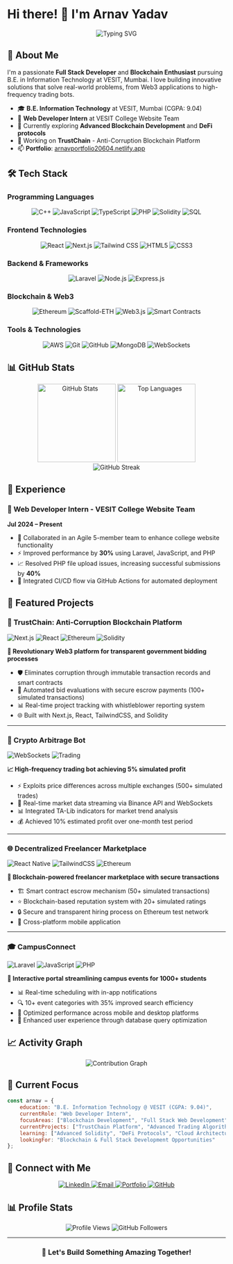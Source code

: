 # Hi there! 👋 I'm Arnav Yadav

<div align="center">
  <img src="https://readme-typing-svg.demolab.com?font=Fira+Code&size=30&duration=3000&pause=1000&color=36BCF7&center=true&vCenter=true&width=700&lines=Full+Stack+Web+Developer;Blockchain+Enthusiast;B.E.+Information+Technology;Problem+Solver;Always+Learning!" alt="Typing SVG" />
</div>

## 🚀 About Me

I'm a passionate **Full Stack Developer** and **Blockchain Enthusiast** pursuing B.E. in Information Technology at VESIT, Mumbai. I love building innovative solutions that solve real-world problems, from Web3 applications to high-frequency trading bots.

- 🎓 **B.E. Information Technology** at VESIT, Mumbai (CGPA: 9.04)
- 💼 **Web Developer Intern** at VESIT College Website Team
- 🌱 Currently exploring **Advanced Blockchain Development** and **DeFi protocols**
- 🔭 Working on **TrustChain** - Anti-Corruption Blockchain Platform
- 📫 **Portfolio**: [arnavportfolio20604.netlify.app](https://arnavportfolio20604.netlify.app/)
  

## 🛠️ Tech Stack

### Programming Languages
<div align="center">
  <img src="https://img.shields.io/badge/C++-00599C?style=for-the-badge&logo=c%2B%2B&logoColor=white" alt="C++" />
  <img src="https://img.shields.io/badge/JavaScript-F7DF1E?style=for-the-badge&logo=javascript&logoColor=black" alt="JavaScript" />
  <img src="https://img.shields.io/badge/TypeScript-007ACC?style=for-the-badge&logo=typescript&logoColor=white" alt="TypeScript" />

  <img src="https://img.shields.io/badge/PHP-777BB4?style=for-the-badge&logo=php&logoColor=white" alt="PHP" />
  <img src="https://img.shields.io/badge/Solidity-363636?style=for-the-badge&logo=solidity&logoColor=white" alt="Solidity" />
  <img src="https://img.shields.io/badge/SQL-4479A1?style=for-the-badge&logo=postgresql&logoColor=white" alt="SQL" />
</div>

### Frontend Technologies
<div align="center">
  <img src="https://img.shields.io/badge/React-20232A?style=for-the-badge&logo=react&logoColor=61DAFB" alt="React" />
  <img src="https://img.shields.io/badge/Next.js-000000?style=for-the-badge&logo=nextdotjs&logoColor=white" alt="Next.js" />
  <img src="https://img.shields.io/badge/Tailwind_CSS-38B2AC?style=for-the-badge&logo=tailwind-css&logoColor=white" alt="Tailwind CSS" />
  <img src="https://img.shields.io/badge/HTML5-E34F26?style=for-the-badge&logo=html5&logoColor=white" alt="HTML5" />
  <img src="https://img.shields.io/badge/CSS3-1572B6?style=for-the-badge&logo=css3&logoColor=white" alt="CSS3" />
</div>

### Backend & Frameworks
<div align="center">
  <img src="https://img.shields.io/badge/Laravel-FF2D20?style=for-the-badge&logo=laravel&logoColor=white" alt="Laravel" />
  <img src="https://img.shields.io/badge/Node.js-43853D?style=for-the-badge&logo=node.js&logoColor=white" alt="Node.js" />
  <img src="https://img.shields.io/badge/Express.js-404D59?style=for-the-badge&logo=express&logoColor=white" alt="Express.js" />
</div>

### Blockchain & Web3
<div align="center">
  <img src="https://img.shields.io/badge/Ethereum-3C3C3D?style=for-the-badge&logo=ethereum&logoColor=white" alt="Ethereum" />
  <img src="https://img.shields.io/badge/Scaffold_ETH-FF6B6B?style=for-the-badge&logo=ethereum&logoColor=white" alt="Scaffold-ETH" />
  <img src="https://img.shields.io/badge/Web3.js-F16822?style=for-the-badge&logo=web3.js&logoColor=white" alt="Web3.js" />
  <img src="https://img.shields.io/badge/Smart_Contracts-363636?style=for-the-badge&logo=ethereum&logoColor=white" alt="Smart Contracts" />
</div>

### Tools & Technologies
<div align="center">
  <img src="https://img.shields.io/badge/AWS-232F3E?style=for-the-badge&logo=amazon-aws&logoColor=white" alt="AWS" />

  <img src="https://img.shields.io/badge/Git-F05032?style=for-the-badge&logo=git&logoColor=white" alt="Git" />
  <img src="https://img.shields.io/badge/GitHub-100000?style=for-the-badge&logo=github&logoColor=white" alt="GitHub" />
  <img src="https://img.shields.io/badge/MongoDB-4EA94B?style=for-the-badge&logo=mongodb&logoColor=white" alt="MongoDB" />
  <img src="https://img.shields.io/badge/WebSockets-010101?style=for-the-badge&logo=socket.io&logoColor=white" alt="WebSockets" />
</div>

## 📊 GitHub Stats

<div align="center">
  <img height="180em" src="https://github-readme-stats.vercel.app/api?username=xyzarnav&show_icons=true&theme=tokyonight&include_all_commits=true&count_private=true" alt="GitHub Stats" />
  <img height="180em" src="https://github-readme-stats.vercel.app/api/top-langs/?username=xyzarnav&layout=compact&theme=tokyonight" alt="Top Languages" />
</div>

<div align="center">
  <img src="https://github-readme-streak-stats.herokuapp.com/?user=xyzarnav&theme=tokyonight" alt="GitHub Streak" />
</div>

## 💼 Experience

### 🏢 Web Developer Intern - VESIT College Website Team
**Jul 2024 – Present**
- 🚀 Collaborated in an Agile 5-member team to enhance college website functionality
- ⚡ Improved performance by **30%** using Laravel, JavaScript, and PHP
- 📈 Resolved PHP file upload issues, increasing successful submissions by **40%**
- 🔄 Integrated CI/CD flow via GitHub Actions for automated deployment

## 🌟 Featured Projects

### 🔗 TrustChain: Anti-Corruption Blockchain Platform
![Next.js](https://img.shields.io/badge/Next.js-000000?style=flat-square&logo=nextdotjs&logoColor=white)
![React](https://img.shields.io/badge/React-20232A?style=flat-square&logo=react&logoColor=61DAFB)
![Ethereum](https://img.shields.io/badge/Ethereum-3C3C3D?style=flat-square&logo=ethereum&logoColor=white)
![Solidity](https://img.shields.io/badge/Solidity-363636?style=flat-square&logo=solidity&logoColor=white)

**🎯 Revolutionary Web3 platform for transparent government bidding processes**

- 🛡️ Eliminates corruption through immutable transaction records and smart contracts
- 🔄 Automated bid evaluations with secure escrow payments (100+ simulated transactions)
- 📊 Real-time project tracking with whistleblower reporting system
- 🌐 Built with Next.js, React, TailwindCSS, and Solidity

---

### 🤖 Crypto Arbitrage Bot

![WebSockets](https://img.shields.io/badge/WebSockets-010101?style=flat-square&logo=socket.io&logoColor=white)
![Trading](https://img.shields.io/badge/Trading-FF6B6B?style=flat-square&logo=bitcoin&logoColor=white)

**📈 High-frequency trading bot achieving 5% simulated profit**

- ⚡ Exploits price differences across multiple exchanges (500+ simulated trades)
- 🔄 Real-time market data streaming via Binance API and WebSockets
- 📊 Integrated TA-Lib indicators for market trend analysis
- 💰 Achieved 10% estimated profit over one-month test period

---

### 🌐 Decentralized Freelancer Marketplace
![React Native](https://img.shields.io/badge/React_Native-20232A?style=flat-square&logo=react&logoColor=61DAFB)
![TailwindCSS](https://img.shields.io/badge/Tailwind_CSS-38B2AC?style=flat-square&logo=tailwind-css&logoColor=white)
![Ethereum](https://img.shields.io/badge/Ethereum-3C3C3D?style=flat-square&logo=ethereum&logoColor=white)

**🔐 Blockchain-powered freelancer marketplace with secure transactions**

- 🏗️ Smart contract escrow mechanism (50+ simulated transactions)
- ⭐ Blockchain-based reputation system with 20+ simulated ratings
- 🔒 Secure and transparent hiring process on Ethereum test network
- 📱 Cross-platform mobile application

---

### 🎓 CampusConnect
![Laravel](https://img.shields.io/badge/Laravel-FF2D20?style=flat-square&logo=laravel&logoColor=white)
![JavaScript](https://img.shields.io/badge/JavaScript-F7DF1E?style=flat-square&logo=javascript&logoColor=black)
![PHP](https://img.shields.io/badge/PHP-777BB4?style=flat-square&logo=php&logoColor=white)

**📅 Interactive portal streamlining campus events for 1000+ students**

- 📊 Real-time scheduling with in-app notifications
- 🔍 10+ event categories with 35% improved search efficiency
- 📱 Optimized performance across mobile and desktop platforms
- 🎯 Enhanced user experience through database query optimization

## 📈 Activity Graph
<div align="center">
  <img src="https://github-readme-activity-graph.vercel.app/graph?username=xyzarnav&theme=tokyo-night&bg_color=1a1b27&color=628fdb&line=628fdb&point=628fdb&area=true&hide_border=true" alt="Contribution Graph" />
</div>

## 🎯 Current Focus

```javascript
const arnav = {
    education: "B.E. Information Technology @ VESIT (CGPA: 9.04)",
    currentRole: "Web Developer Intern",
    focusAreas: ["Blockchain Development", "Full Stack Web Development", "DeFi"],
    currentProjects: ["TrustChain Platform", "Advanced Trading Algorithms"],
    learning: ["Advanced Solidity", "DeFi Protocols", "Cloud Architecture"],
    lookingFor: "Blockchain & Full Stack Development Opportunities"
};
```

## 🤝 Connect with Me

<div align="center">
  <a href="https://linkedin.com/in/arnav-yadav-56410329b">
    <img src="https://img.shields.io/badge/LinkedIn-0077B5?style=for-the-badge&logo=linkedin&logoColor=white" alt="LinkedIn" />
  </a>
  <a href="mailto:arnav20604@gmail.com">
    <img src="https://img.shields.io/badge/Email-D14836?style=for-the-badge&logo=gmail&logoColor=white" alt="Email" />
  </a>
  <a href="https://arnavportfolio20604.netlify.app/">
    <img src="https://img.shields.io/badge/Portfolio-FF5722?style=for-the-badge&logo=google-chrome&logoColor=white" alt="Portfolio" />
  </a>
  <a href="https://github.com/xyzarnav">
    <img src="https://img.shields.io/badge/GitHub-100000?style=for-the-badge&logo=github&logoColor=white" alt="GitHub" />
  </a>
</div>

## 📊 Profile Stats
<div align="center">
  <img src="https://komarev.com/ghpvc/?username=xyzarnav&label=Profile%20views&color=0e75b6&style=flat" alt="Profile Views" />
  <img src="https://img.shields.io/github/followers/xyzarnav?label=Followers&style=social" alt="GitHub Followers" />
</div>

---

<div align="center">
  <h3>🚀 Let's Build Something Amazing Together!
